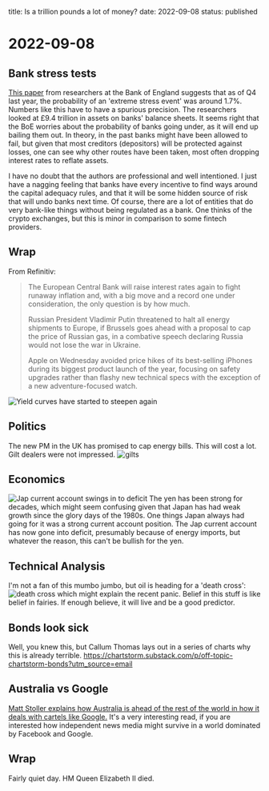 title: Is a trillion pounds a lot of money?
date: 2022-09-08
status: published
# 2022-09-08
## Bank stress tests
[This paper](https://bankunderground.co.uk/2022/09/08/measuring-capital-at-risk-in-the-uk-banking-sector/) from researchers at the Bank of England suggests that as of Q4 last year, the probability of an 'extreme stress event' was around 1.7%. 
Numbers like this have to have a spurious precision.
The researchers looked at £9.4 trillion  in assets on banks' balance sheets. 
It seems right that the BoE worries about the probability of banks going under, as it will end up bailing them out. In theory, in the past banks might have been allowed to fail, but given that most creditors (depositors) will be protected against losses, one can see why other routes have been taken, most often dropping interest rates to reflate assets.
 
I have no doubt that the authors are professional and well intentioned. I just have a nagging feeling that banks have every incentive to find ways around the capital adequacy rules, and that it will be some hidden source of risk that will undo banks next time. Of course, there are a lot of entities that do very bank-like things without being regulated as a bank. One thinks of the crypto exchanges, but this is minor in comparison to some fintech providers.

## Wrap
From Refinitiv:
> The European Central Bank will raise interest rates again to fight runaway inflation and, with a big move and a record one under consideration, the only question is by how much.
> 
> Russian President Vladimir Putin threatened to halt all energy shipments to Europe, if Brussels goes ahead with a proposal to cap the price of Russian gas, in a combative speech declaring Russia would not lose the war in Ukraine.
> 
> Apple on Wednesday avoided price hikes of its best-selling iPhones during its biggest product launch of the year, focusing on safety upgrades rather than flashy new technical specs with the exception of a new adventure-focused watch.

![Yield curves have started to steepen again](https://www.tradingview.com/x/mpCy33BR/)
## Politics
The new PM in the UK has promised to cap energy bills.
This will cost a lot.
Gilt dealers were not impressed.
![gilts](https://www.tradingview.com/x/13aQBdEH/)
## Economics
![Jap current account swings in to deficit](https://thedailyshot.com/wp-content/uploads/JP-Current-account-unexpectedly-swung-into-deficit2209080435.png)
The yen has been strong for decades, which might seem confusing given that Japan has had weak growth since the glory days of the 1980s. 
One things Japan always had going for it was a strong current account position.
The Jap current account has now gone into deficit, presumably because of energy imports, but whatever the reason, this can't be bullish for the yen.

## Technical Analysis
I'm not a fan of this mumbo jumbo, but oil is heading for a 'death cross':
![death cross](https://www.tradingview.com/x/RpfgjFjA/)
which might explain the recent panic. Belief in this stuff is like belief in fairies. If enough believe, it will live and be a good predictor.

## Bonds look sick
Well, you knew this, but Callum Thomas lays out in a series of charts why this is already terrible.
https://chartstorm.substack.com/p/off-topic-chartstorm-bonds?utm_source=email
## Australia vs Google
[Matt Stoller explains how Australia is ahead of the rest of the world in how it deals with cartels like Google.](https://mattstoller.substack.com/p/should-we-save-newspapers-from-google?utm_source=email)
It's a very interesting read, if you are interested how independent news media might survive in a world dominated by Facebook and Google.
## Wrap
Fairly quiet day. HM Queen Elizabeth II died.

